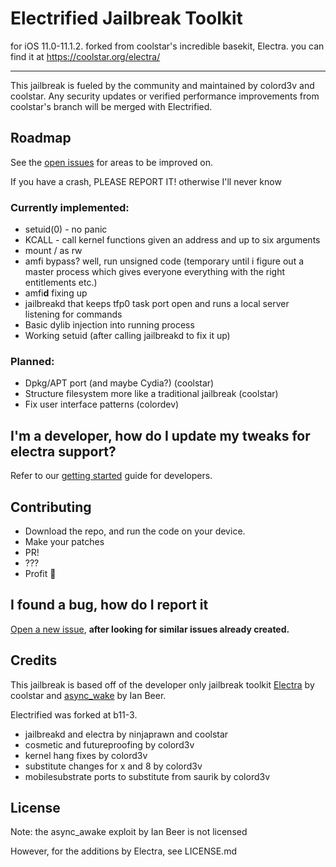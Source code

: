 # Electrified Jailbreak Toolkit 
for iOS 11.0-11.1.2.
forked from coolstar's incredible basekit, Electra. you can find it at https://coolstar.org/electra/

---

This jailbreak is fueled by the community and maintained by colord3v and coolstar. Any security updates or verified performance improvements from coolstar's branch will be merged with Electrified. 

## Roadmap
See the [open issues](https://github.com/colord3v/electra/issues) for areas to be improved on.

If you have a crash, PLEASE REPORT IT! otherwise I'll never know

### Currently implemented:
- setuid(0) - no panic
- KCALL - call kernel functions given an address and up to six arguments
- mount / as rw
- amfi bypass? well, run unsigned code (temporary until i figure out a master process which gives everyone everything with the right entitlements etc.)
- amfi**d** fixing up
- jailbreakd that keeps tfp0 task port open and runs a local server listening for commands
- Basic dylib injection into running process
- Working setuid (after calling jailbreakd to fix it up)

### Planned:
- Dpkg/APT port (and maybe Cydia?) (coolstar)
- Structure filesystem more like a traditional jailbreak (coolstar)
- Fix user interface patterns (colordev)

## I'm a developer, how do I update my tweaks for electra support?
Refer to our [getting started](docs/getting-started.md) guide for developers.

## Contributing

* Download the repo, and run the code on your device.
* Make your patches
* PR!
* ???
* Profit :tada:

## I found a bug, how do I report it
[Open a new issue](https://github.com/colord3v/electra/issues/new), **after looking for similar issues already created.**

## Credits

This jailbreak is based off of the developer only jailbreak toolkit [Electra](https://github.com/coolstar/electra) by coolstar and [async_wake](https://github.com/benjibobs/async_wake) by Ian Beer. 

Electrified was forked at b11-3.

* jailbreakd and electra by ninjaprawn and coolstar
* cosmetic and futureproofing by colord3v
* kernel hang fixes by colord3v
* substitute changes for x and 8 by colord3v
* mobilesubstrate ports to substitute from saurik by colord3v

## License

Note: the async_awake exploit by Ian Beer is not licensed

However, for the additions by Electra, see LICENSE.md
